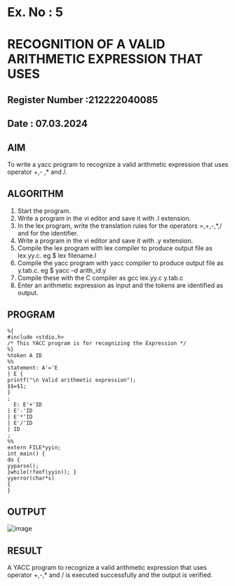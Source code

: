 # Ex. No : 5	
# RECOGNITION OF A VALID ARITHMETIC EXPRESSION THAT USES
## Register Number :212222040085
## Date : 07.03.2024

## AIM   
To write a yacc program to recognize a valid arithmetic expression that uses operator +,- ,* and /.

## ALGORITHM
1.	Start the program.
2.	Write a program in the vi editor and save it with .l extension.
3.	In the lex program, write the translation rules for the operators =,+,-,*,/ and for the identifier.
4.	Write a program in the vi editor and save it with .y extension.
5.	Compile the lex program with lex compiler to produce output file as lex.yy.c. eg $ lex filename.l
6.	Compile the yacc program with yacc compiler to produce output file as y.tab.c. eg $ yacc –d arith_id.y
7.	Compile these with the C compiler as gcc lex.yy.c y.tab.c
8.	Enter an arithmetic expression as input and the tokens are identified as output.

## PROGRAM
```
%{ 
#include <stdio.h> 
/* This YACC program is for recognizing the Expression */ 
%} 
%token A ID 
%% 
statement: A'='E 
| E { 
printf("\n Valid arithmetic expression"); 
$$=$1; 
} 
; 
  E: E'+'ID 
| E'-'ID 
| E'*'ID 
| E'/'ID 
| ID 
; 
%% 
extern FILE*yyin; 
int main() { 
do { 
yyparse(); 
}while(!feof(yyin)); } 
yyerror(char*s) 
{ 
}
```


## OUTPUT 
![image](https://github.com/Lakshmipriya2005/19CS409-Compiler-Design-Lab/assets/115525361/fe2ad3e5-129a-409a-9258-926a55878e0d)


## RESULT
A YACC program to recognize a valid arithmetic expression that uses operator +,-,* and / is executed successfully and the output is verified.
